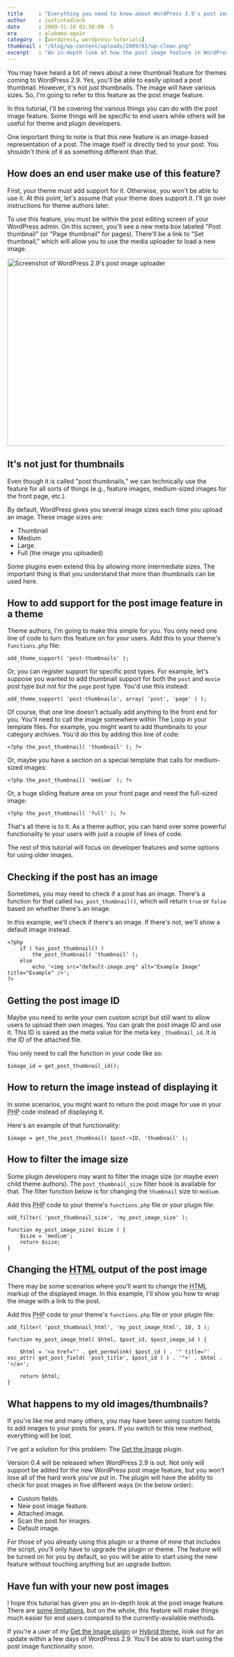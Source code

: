 ```yaml
---
title     : "Everything you need to know about WordPress 2.9's post image feature"
author    : justintadlock
date      : 2009-11-16 02:50:00 -5
era       : alabama-again
category  : [wordpress, wordpress-tutorials]
thumbnail : "/blog/wp-content/uploads/2009/01/wp-clean.png"
excerpt   : "An in-depth look at how the post image feature in WordPress 2.9 can be used from the perspective of both end users and developers."
---
```


You may have heard a bit of news about a new thumbnail feature for themes coming to WordPress 2.9.  Yes, you'll be able to easily upload a post thumbnail.  However, it's not just thumbnails.  The image will have various sizes.  So, I'm going to refer to this feature as the post image feature.

In this tutorial, I'll be covering the various things you can do with the post image feature.  Some things will be specific to end users while others will be useful for theme and plugin developers.

One important thing to note is that this new feature is an image-based representation of a post.  The image itself is directly tied to your post.  You shouldn't think of it as something different than that.

## How does an end user make use of this feature?

First, your theme must add support for it.  Otherwise, you won't be able to use it.  At this point, let's assume that your theme does support it.  I'll go over instructions for theme authors later.

To use this feature, you must be within the post editing screen of your WordPress admin.  On this screen, you'll see a new meta box labeled "Post thumbnail" (or "Page thumbnail" for pages).  There'll be a link to "Set thumbnail," which will allow you to use the media uploader to load a new image.

<img src="http://justintadlock.com/blog/wp-content/uploads/2009/11/the-post-image.png" alt="Screenshot of WordPress 2.9's post image uploader" title="The Post Image" width="600" height="429" class="aligncenter size-full wp-image-2127" />

## It's not just for thumbnails

Even though it is called "post thumbnails," we can technically use the feature for all sorts of things (e.g., feature images, medium-sized images for the front page, etc.).

By default, WordPress gives you several image sizes each time you upload an image.  These image sizes are:

<ul>
	<li>Thumbnail</li>
	<li>Medium</li>
	<li>Large</li>
	<li>Full (the image you uploaded)</li>
</ul>

Some plugins even extend this by allowing more intermediate sizes.  The important thing is that you understand that more than thumbnails can be used here.

## How to add support for the post image feature in a theme

Theme authors, I'm going to make this simple for you.  You only need one line of code to turn this feature on for your users.  Add this to your theme's <code>functions.php</code> file:

```
add_theme_support( 'post-thumbnails' );
```

Or, you can register support for specific post types.  For example, let's suppose you wanted to add thumbnail support for both the <code>post</code> and <code>movie</code> post type but not for the <code>page</code> post type.  You'd use this instead:

```
add_theme_support( 'post-thumbnails', array( 'post', 'page' ) );
```

Of course, that one line doesn't actually add anything to the front end for you.  You'll need to call the image somewhere within The Loop in your template files.  For example, you might want to add thumbnails to your category archives.  You'd do this by adding this line of code:

```
<?php the_post_thumbnail( 'thumbnail' ); ?>
```

Or, maybe you have a section on a special template that calls for medium-sized images:

```
<?php the_post_thumbnail( 'medium' ); ?>
```

Or, a huge sliding feature area on your front page and need the full-sized image:

```
<?php the_post_thumbnail( 'full' ); ?>
```

That's all there is to it.  As a theme author, you can hand over some powerful functionality to your users with just a couple of lines of code.

The rest of this tutorial will focus on developer features and some options for using older images.

## Checking if the post has an image

Sometimes, you may need to check if a post has an image.  There's a function for that called <code>has_post_thumbnail()</code>, which will return <code>true</code> or <code>false</code> based on whether there's an image.

In this example, we'll check if there's an image.  If there's not, we'll show a default image instead.

```
<?php
	if ( has_post_thumbnail() )
		the_post_thumbnail( 'thumbnail' );
	else
		echo '<img src="default-image.png" alt="Example Image" title="Example" />';
?>
```

## Getting the post image ID

Maybe you need to write your own custom script but still want to allow users to upload their own images.  You can grab the post image ID and use it.  This ID is saved as the meta value for the meta key `_thumbnail_id`.  It is the ID of the attached file.

You only need to call the function in your code like so:

```
$image_id = get_post_thumbnail_id();
```

## How to return the image instead of displaying it

In some scenarios, you might want to return the post image for use in your <acronym title="Hypertext Preprocessor">PHP</acronym> code instead of displaying it.

Here's an example of that functionality:

```
$image = get_the_post_thumbnail( $post->ID, 'thumbnail' );
```

## How to filter the image size

Some plugin developers may want to filter the image size (or maybe even child theme authors).  The <code>post_thumbnail_size</code> filter hook is available for that.  The filter function below is for changing the <code>thumbnail</code> size to <code>medium</code>.

Add this <acronym title="Hypertext Preprocessor">PHP</acronym> code to your theme's <code>functions.php</code> file or your plugin file:

```
add_filter( 'post_thumbnail_size', 'my_post_image_size' );

function my_post_image_size( $size ) {
	$size = 'medium';
	return $size;
}
```

## Changing the <acronym title="Hypertext Markup Language">HTML</acronym> output of the post image

There may be some scenarios where you'll want to change the <acronym title="Hypertext Markup Language">HTML</acronym> markup of the displayed image.  In this example, I'll show you how to wrap the image with a link to the post.

Add this <acronym title="Hypertext Preprocessor">PHP</acronym> code to your theme's <code>functions.php</code> file or your plugin file:

```
add_filter( 'post_thumbnail_html', 'my_post_image_html', 10, 3 );

function my_post_image_html( $html, $post_id, $post_image_id ) {

	$html = '<a href="' . get_permalink( $post_id ) . '" title="' . esc_attr( get_post_field( 'post_title', $post_id ) ) . '">' . $html . '</a>';

	return $html;
}
```

## What happens to my old images/thumbnails?

If you're like me and many others, you may have been using custom fields to add images to your posts for years.  If you switch to this new method, everything will be lost.

I've got a solution for this problem:  The <a href="http://wordpress.org/extend/plugins/get-the-image" title="Get the Image WordPress plugin">Get the Image</a> plugin.

Version 0.4 will be released when WordPress 2.9 is out.  Not only will support be added for the new WordPress post image feature, but you won't lose all of the hard work you've put in.  The plugin will have the ability to check for post images in five different ways (in the below order):

<ul>
	<li>Custom fields.</li>
	<li>New post image feature.</li>
	<li>Attached image.</li>
	<li>Scan the post for images.</li>
	<li>Default image.</li>
</ul>

For those of you already using this plugin or a theme of mine that includes the script, you'll only have to upgrade the plugin or theme.  The feature will be turned on for you by default, so you will be able to start using the new feature without touching anything but an upgrade button.

## Have fun with your new post images

I hope this tutorial has given you an in-depth look at the post image feature.  There are <a href="http://www.binarymoon.co.uk/2009/10/wordpress-the_post_image/" title="WordPress 2.9 &mdash; the_post_image">some limitations</a>, but on the whole, this feature will make things much easier for end users compared to the currently-available methods.

If you're a user of my <a href="http://wordpress.org/extend/plugins/get-the-image" title="Get the Image WordPress plugin">Get the Image plugin</a> or <a href="http://themehybrid.com/themes/hybrid" title="Hybrid theme framework">Hybrid theme</a>, look out for an update within a few days of WordPress 2.9.  You'll be able to start using the post image functionality soon.
